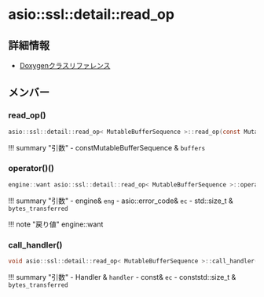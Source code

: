 # asio::ssl::detail::read_op



## 詳細情報

- [Doxygenクラスリファレンス](https://lang-ship.com/reference/ESP32/latest/classasio_1_1ssl_1_1detail_1_1read__op.html)

## メンバー

### read_op()



```c
asio::ssl::detail::read_op< MutableBufferSequence >::read_op(const MutableBufferSequence &buffers)
```

!!! summary "引数"
	- constMutableBufferSequence & `buffers` 



### operator()()



```c
engine::want asio::ssl::detail::read_op< MutableBufferSequence >::operator()(engine &eng, asio::error_code &ec, std::size_t &bytes_transferred) const
```

!!! summary "引数"
	- engine& `eng` 
	- asio::error_code& `ec` 
	- std::size_t & `bytes_transferred` 

!!! note "戻り値"
	engine::want



### call_handler()



```c
void asio::ssl::detail::read_op< MutableBufferSequence >::call_handler(Handler &handler, const asio::error_code &ec, const std::size_t &bytes_transferred) const
```

!!! summary "引数"
	- Handler & `handler` 
	- const& `ec` 
	- conststd::size_t & `bytes_transferred` 



